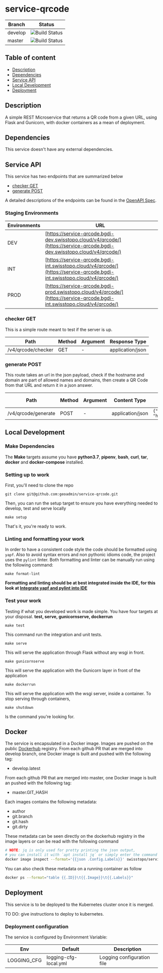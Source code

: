 # service-qrcode

| Branch | Status |
|--------|-----------|
| develop | ![Build Status](https://codebuild.eu-central-1.amazonaws.com/badges?uuid=eyJlbmNyeXB0ZWREYXRhIjoibVJMdm9sbXA4cU1YcWtFMml1UVQwQ2tmdzQ3Z0ZsOFBjVDlsb1NNNTFwZURlWE9qdENiVytId0VzVkJpblBvTmxqVEllSEt0cnlVcXNNR2pqRTNESjRNPSIsIml2UGFyYW1ldGVyU3BlYyI6IkdsNE1FbkZka0hqTFFscjAiLCJtYXRlcmlhbFNldFNlcmlhbCI6MX0%3D&branch=develop) |
| master | ![Build Status](https://codebuild.eu-central-1.amazonaws.com/badges?uuid=eyJlbmNyeXB0ZWREYXRhIjoibVJMdm9sbXA4cU1YcWtFMml1UVQwQ2tmdzQ3Z0ZsOFBjVDlsb1NNNTFwZURlWE9qdENiVytId0VzVkJpblBvTmxqVEllSEt0cnlVcXNNR2pqRTNESjRNPSIsIml2UGFyYW1ldGVyU3BlYyI6IkdsNE1FbkZka0hqTFFscjAiLCJtYXRlcmlhbFNldFNlcmlhbCI6MX0%3D&branch=master) |

## Table of content

- [Description](#description)
- [Dependencies](#dependencies)
- [Service API](#service-api)
- [Local Development](#local-development)
- [Deployment](#deployment)

## Description

A simple REST Microservice that returns a QR code from a given URL, using Flask and Gunicorn, with docker containers as a mean of deployment.

## Dependencies

This service doesn't have any external dependencies.

## Service API

This service has two endpoints that are summarized below

- [checker GET](#checker-get)
- [generate POST](#generate-post)

A detailed descriptions of the endpoints can be found in the [OpenAPI Spec](openapi.yaml).

### Staging Environments

| Environments | URL |
|--------------|-----|
| DEV          | [https://service-qrcode.bgdi-dev.swisstopo.cloud/v4/qrcode/](https://service-qrcode.bgdi-dev.swisstopo.cloud/v4/qrcode/)  |
| INT          | [https://service-qrcode.bgdi-int.swisstopo.cloud/v4/qrcode/](https://service-qrcode.bgdi-int.swisstopo.cloud/v4/qrcode/)  |
| PROD         | [https://service-qrcode.bgdi-prod.swisstopo.cloud/v4/qrcode/](https://service-qrcode.bgdi-int.swisstopo.cloud/v4/qrcode/) |

### checker GET

This is a simple route meant to test if the server is up.

| Path | Method | Argument | Response Type |
|------|--------|----------|---------------|
| /v4/qrcode/checker | GET | - | application/json |

### generate POST

This route takes an url in the json payload, check if the hostname and domain are part of allowed names and domains, then
create a QR Code from that URL and return it in a json answer.

| Path | Method | Argument | Content Type | Content | Response Type |
|------|--------|----------|--------------|---------|---------------|
| /v4/qrcode/generate | POST | - | application/json | `{"url": "https://map.geo.admin.ch"}` | image/png |

## Local Development

### Make Dependencies

The **Make** targets assume you have **python3.7**, **pipenv**, **bash**, **curl**, **tar**, **docker** and **docker-compose** installed.

### Setting up to work

First, you'll need to clone the repo

    git clone git@github.com:geoadmin/service-qrcode.git

Then, you can run the setup target to ensure you have everything needed to develop, test and serve locally

    make setup

That's it, you're ready to work.

### Linting and formatting your work

In order to have a consistent code style the code should be formatted using `yapf`. Also to avoid syntax errors and non
pythonic idioms code, the project uses the `pylint` linter. Both formatting and linter can be manually run using the
following command:

    make format-lint

**Formatting and linting should be at best integrated inside the IDE, for this look at
[Integrate yapf and pylint into IDE](https://github.com/geoadmin/doc-guidelines/blob/master/PYTHON.md#yapf-and-pylint-ide-integration)**

### Test your work

Testing if what you developed work is made simple. You have four targets at your disposal. **test, serve, gunicornserve, dockerrun**

    make test

This command run the integration and unit tests.

    make serve

This will serve the application through Flask without any wsgi in front.

    make gunicornserve

This will serve the application with the Gunicorn layer in front of the application

    make dockerrun

This will serve the application with the wsgi server, inside a container.
To stop serving through containers,

    make shutdown

Is the command you're looking for.

## Docker

The service is encapsulated in a Docker image. Images are pushed on the public [Dockerhub](https://hub.docker.com/r/swisstopo/service-qrcode/tags) registry. From each github PR that are merged into develop branch, one Docker image is built and pushed with the following tag:

- develop.latest

From each github PR that are merged into master, one Docker image is built an pushed with the following tag:

- master.GIT_HASH

Each images contains the following metadata:

- author
- git.branch
- git.hash
- git.dirty

These metadata can be seen directly on the dockerhub registry in the image layers or can be read with the following command

```bash
# NOTE: jq is only used for pretty printing the json output,
# you can install it with `apt install jq` or simply enter the command without it
docker image inspect --format='{{json .Config.Labels}}' swisstopo/service-qrcode:develop.latest | jq
```

You can also check these metadata on a running container as follow

```bash
docker ps --format="table {{.ID}}\t{{.Image}}\t{{.Labels}}"
```

## Deployment

This service is to be deployed to the Kubernetes cluster once it is merged.

TO DO: give instructions to deploy to kubernetes.

### Deployment configuration

The service is configured by Environment Variable:

| Env         | Default               | Description                            |
|-------------|-----------------------|----------------------------------------|
| LOGGING_CFG | logging-cfg-local.yml | Logging configuration file             |
